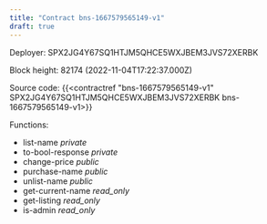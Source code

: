 ```yaml
---
title: "Contract bns-1667579565149-v1"
draft: true
---
```

Deployer: SPX2JG4Y67SQ1HTJM5QHCE5WXJBEM3JVS72XERBK


 



Block height: 82174 (2022-11-04T17:22:37.000Z)

Source code: {{<contractref "bns-1667579565149-v1" SPX2JG4Y67SQ1HTJM5QHCE5WXJBEM3JVS72XERBK bns-1667579565149-v1>}}

Functions:

* list-name _private_
* to-bool-response _private_
* change-price _public_
* purchase-name _public_
* unlist-name _public_
* get-current-name _read_only_
* get-listing _read_only_
* is-admin _read_only_
